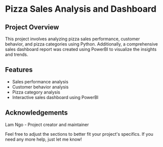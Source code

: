 # Pizza Sales Analysis and Dashboard

## Project Overview
This project involves analyzing pizza sales performance, customer behavior, and pizza categories using Python. Additionally, a comprehensive sales dashboard report was created using PowerBI to visualize the insights and trends.

## Features
- Sales performance analysis
- Customer behavior analysis
- Pizza category analysis
- Interactive sales dashboard using PowerBI

## Acknowledgements
Lam Ngo - Project creator and maintainer

Feel free to adjust the sections to better fit your project's specifics. If you need any more help, just let me know!
